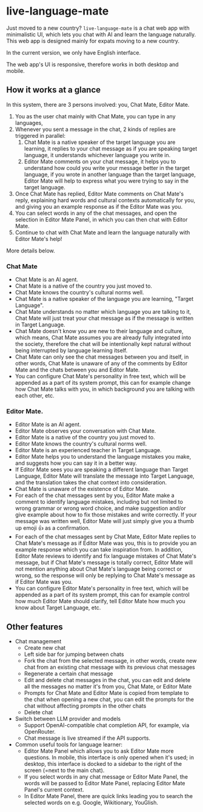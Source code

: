 # live-language-mate

Just moved to a new country? `live-language-mate` is a chat web app with minimalistic UI, which lets you chat with AI and learn the language naturally. This web app is designed mainly for expats moving to a new country.

In the current version, we only have English interface.

The web app's UI is responsive, therefore works in both desktop and mobile.

## How it works at a glance

In this system, there are 3 persons involved: you, Chat Mate, Editor Mate.

1. You as the user chat mainly with Chat Mate, you can type in any languages, 
2. Whenever you sent a message in the chat, 2 kinds of replies are triggered in parallel:
   1. Chat Mate is a native speaker of the target language you are learning, it replies to your chat message as if you are speaking target language, it understands whichever language you write in.
   2. Editor Mate comments on your chat message, it helps you to understand how could you write your message better in the target language, if you wrote in another language than the target language, Editor Mate will help to express what you were trying to say in the target language.
3. Once Chat Mate has replied, Editor Mate comments on Chat Mate's reply, explaining hard words and cultural contexts automatically for you, and giving you an example response as if the Editor Mate was you.
4. You can select words in any of the chat messages, and open the selection in Editor Mate Panel, in which you can then chat with Editor Mate.
5. Continue to chat with Chat Mate and learn the language naturally with Editor Mate's help!

More details below.

### Chat Mate

- Chat Mate is an AI agent.
- Chat Mate is a native of the country you just moved to.
- Chat Mate knows the country's cultural norms well.
- Chat Mate is a native speaker of the language you are learning, "Target Language".
- Chat Mate understands no matter which language you are talking to it, Chat Mate will just treat your chat message as if the message is written in Target Language.
- Chat Mate doesn't know you are new to their language and culture, which means, Chat Mate assumes you are already fully integrated into the society, therefore the chat will be intentionally kept natural without being interrupted by language learning itself.
- Chat Mate can only see the chat messages between you and itself, in other words, Chat Mate is unaware of any of the comments by Editor Mate and the chats between you and Editor Mate.
- You can configure Chat Mate's personality in free text, which will be appended as a part of its system prompt, this can for example change how Chat Mate talks with you, in which background you are talking with each other, etc.

### Editor Mate.
- Editor Mate is an AI agent.
- Editor Mate observes your conversation with Chat Mate.
- Editor Mate is a native of the country you just moved to.
- Editor Mate knows the country's cultural norms well.
- Editor Mate is an experienced teacher in Target Language.
- Editor Mate helps you to understand the language mistakes you make, and suggests how you can say it in a better way.
- If Editor Mate sees you are speaking a different language than Target Language, Editor Mate will translate the message into Target Language, and the translation takes the chat context into consideration.
- Chat Mate is unaware of the existence of Editor Mate.
- For each of the chat messages sent by you, Editor Mate make a comment to identify language mistakes, including but not limited to wrong grammar or wrong word choice, and make suggestion and/or give example about how to fix those mistakes and write correctly. If your message was written well, Editor Mate will just simply give you a thumb up emoji 👍 as a confirmation.
- For each of the chat messages sent by Chat Mate, Editor Mate replies to Chat Mate's message as if Editor Mate was you, this is to provide you an example response which you can take inspiration from. In addition, Editor Mate reviews to identify and fix language mistakes of Chat Mate's message, but if Chat Mate's message is totally correct, Editor Mate will not mention anything about Chat Mate's language being correct or wrong, so the response will only be replying to Chat Mate's message as if Editor Mate was you.
- You can configure Editor Mate's personality in free text, which will be appended as a part of its system prompt, this can for example control how much Editor Mate should clarify, tell Editor Mate how much you know about Target Language, etc.

## Other features
- Chat management
  - Create new chat
  - Left side bar for jumping between chats
  - Fork the chat from the selected message, in other words, create new chat from an existing chat message with its previous chat messages
  - Regenerate a certain chat message
  - Edit and delete chat messages in the chat, you can edit and delete all the messages no matter it's from you, Chat Mate, or Editor Mate
  - Prompts for Chat Mate and Editor Mate is copied from template to the chat when opening a new chat, you can edit the prompts for the chat without affecting prompts in the other chats
  - Delete chat
- Switch between LLM provider and models
  - Support OpenAI-compatible chat completion API, for example, via OpenRouter.
  - Chat message is live streamed if the API supports.
- Common useful tools for language learner:
  - Editor Mate Panel which allows you to ask Editor Mate more questions. In mobile, this interface is only opened when it's used; in desktop, this interface is docked to a sidebar to the right of the screen (=next to the main chat).
  - If you select words in any chat message or Editor Mate Panel, the words will be passed to Editor Mate Panel, replacing Editor Mate Panel's current context.
  - In Editor Mate Panel, there are quick links leading you to search the selected words on e.g. Google, Wikitionary, YouGlish.
